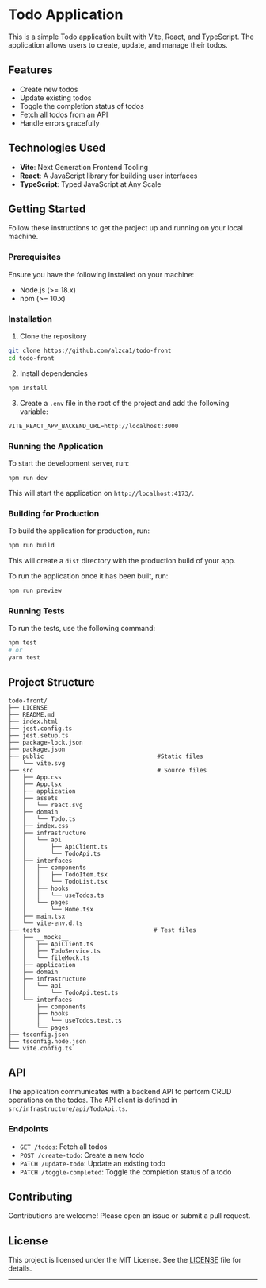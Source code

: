 # Todo Application

This is a simple Todo application built with Vite, React, and TypeScript. The application allows users to create, update, and manage their todos.

## Features

- Create new todos
- Update existing todos
- Toggle the completion status of todos
- Fetch all todos from an API
- Handle errors gracefully

## Technologies Used

- **Vite**: Next Generation Frontend Tooling
- **React**: A JavaScript library for building user interfaces
- **TypeScript**: Typed JavaScript at Any Scale

## Getting Started

Follow these instructions to get the project up and running on your local machine.

### Prerequisites

Ensure you have the following installed on your machine:

- Node.js (>= 18.x)
- npm (>= 10.x)

### Installation

1. Clone the repository

```bash
git clone https://github.com/alzca1/todo-front
cd todo-front
```

2. Install dependencies

```bash
npm install
```

3. Create a `.env` file in the root of the project and add the following variable:

```env
VITE_REACT_APP_BACKEND_URL=http://localhost:3000
```

### Running the Application

To start the development server, run:

```bash
npm run dev
```

This will start the application on `http://localhost:4173/`.

### Building for Production

To build the application for production, run:

```bash
npm run build
```

This will create a `dist` directory with the production build of your app.

To run the application once it has been built, run:

```bash
npm run preview
```

### Running Tests

To run the tests, use the following command:

```bash
npm test
# or
yarn test
```

## Project Structure

```
todo-front/
├── LICENSE
├── README.md
├── index.html
├── jest.config.ts
├── jest.setup.ts
├── package-lock.json
├── package.json
├── public                                #Static files
│   └── vite.svg
├── src                                   # Source files
│   ├── App.css
│   ├── App.tsx
│   ├── application
│   ├── assets
│   │   └── react.svg
│   ├── domain
│   │   └── Todo.ts
│   ├── index.css
│   ├── infrastructure
│   │   └── api
│   │       ├── ApiClient.ts
│   │       └── TodoApi.ts
│   ├── interfaces
│   │   ├── components
│   │   │   ├── TodoItem.tsx
│   │   │   └── TodoList.tsx
│   │   ├── hooks
│   │   │   └── useTodos.ts
│   │   └── pages
│   │       └── Home.tsx
│   ├── main.tsx
│   └── vite-env.d.ts
├── tests                                # Test files
│   ├── __mocks__
│   │   ├── ApiClient.ts
│   │   ├── TodoService.ts
│   │   └── fileMock.ts
│   ├── application
│   ├── domain
│   ├── infrastructure
│   │   └── api
│   │       └── TodoApi.test.ts
│   └── interfaces
│       ├── components
│       ├── hooks
│       │   └── useTodos.test.ts
│       └── pages
├── tsconfig.json
├── tsconfig.node.json
└── vite.config.ts
```

## API

The application communicates with a backend API to perform CRUD operations on the todos. The API client is defined in `src/infrastructure/api/TodoApi.ts`.

### Endpoints

- `GET /todos`: Fetch all todos
- `POST /create-todo`: Create a new todo
- `PATCH /update-todo`: Update an existing todo
- `PATCH /toggle-completed`: Toggle the completion status of a todo

## Contributing

Contributions are welcome! Please open an issue or submit a pull request.

## License

This project is licensed under the MIT License. See the [LICENSE](LICENSE) file for details.

---
